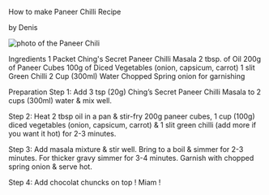 How to make Paneer Chilli Recipe

by Denis

![photo of the Paneer Chili](http://www.foodista.com/sites/default/files/styles/thumb_270x175/public/Paneer%20Chilli.jpg)

Ingredients
1 Packet Ching's Secret Paneer Chilli Masala
2 tbsp. of Oil
200g of Paneer Cubes
100g of Diced Vegetables (onion, capsicum, carrot)
1 slit Green Chilli
2 Cup (300ml) Water
Chopped Spring onion for garnishing

Preparation
Step 1:
Add 3 tsp (20g) Ching’s Secret Paneer Chilli Masala to 2 cups (300ml) water & mix well.

Step 2:
Heat 2 tbsp oil in a pan & stir-fry 200g paneer cubes, 1 cup (100g) diced vegetables (onion, capsicum, carrot) & 1 slit green chilli (add more if you want it hot) for 2-3 minutes.

Step 3:
Add masala mixture & stir well. Bring to a boil & simmer for 2-3 minutes. For thicker gravy simmer for 3-4 minutes.
Garnish with chopped spring onion & serve hot.

Step 4:
Add chocolat chuncks on top ! Miam !
